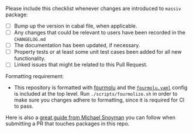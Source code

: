Please include this checklist whenever changes are introduced to `massiv` package:

* [ ] Bump up the version in cabal file, when applicable.
* [ ] Any changes that could be relevant to users have been recorded in the `CHANGELOG.md`
* [ ] The documentation has been updated, if necessary.
* [ ] Property tests or at least some unit test cases been added for all new functionality.
* [ ] Linked issues that might be related to this Pull Request.

Formatting requirement:

* This repository is formatted with [fourmolu](https://github.com/fourmolu/fourmolu) and the [`fourmolu.yaml`](https://github.com/lehins/massiv/blob/master/fourmolu.yaml) config is included at the top level. Run `./scripts/fourmolize.sh` in order to make sure you changes adhere to formatting, since it is required for CI to pass.

Here is also a [great guide from Michael Snoyman](https://www.snoyman.com/blog/2017/06/how-to-send-me-a-pull-request) you can follow when submitting a PR that touches packages in this repo.


